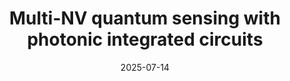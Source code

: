 ---
title: "Multi-NV quantum sensing with photonic integrated circuits"
collection: talks
type: "Poster Presentation"
permalink: /talks/GRC25
venue: "GRC Quantum Sensing- Diversity of Sensing Architectures for New Physics and Real-World Applications"
date: 2025-07-14
location: "Les Diablerets, Switzerland"
---